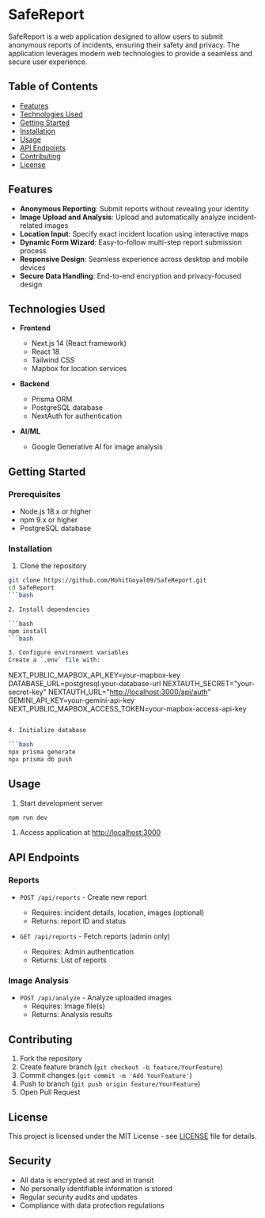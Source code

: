 # SafeReport

SafeReport is a web application designed to allow users to submit anonymous reports of incidents, ensuring their safety and privacy. The application leverages modern web technologies to provide a seamless and secure user experience.

## Table of Contents

- [Features](#features)
- [Technologies Used](#technologies-used)
- [Getting Started](#getting-started)
- [Installation](#installation)
- [Usage](#usage)
- [API Endpoints](#api-endpoints)
- [Contributing](#contributing)
- [License](#license)

## Features

- **Anonymous Reporting**: Submit reports without revealing your identity
- **Image Upload and Analysis**: Upload and automatically analyze incident-related images
- **Location Input**: Specify exact incident location using interactive maps
- **Dynamic Form Wizard**: Easy-to-follow multi-step report submission process
- **Responsive Design**: Seamless experience across desktop and mobile devices
- **Secure Data Handling**: End-to-end encryption and privacy-focused design

## Technologies Used

- **Frontend**
  - Next.js 14 (React framework)
  - React 18
  - Tailwind CSS
  - Mapbox for location services
  
- **Backend** 
  - Prisma ORM
  - PostgreSQL database
  - NextAuth for authentication
  
- **AI/ML**
  - Google Generative AI for image analysis

## Getting Started

### Prerequisites

- Node.js 18.x or higher
- npm 9.x or higher
- PostgreSQL database

### Installation

1. Clone the repository

```bash
git clone https://github.com/MohitGoyal09/SafeReport.git
cd SafeReport
```bash

2. Install dependencies

```bash
npm install
```bash

3. Configure environment variables
Create a `.env` file with:

```

NEXT_PUBLIC_MAPBOX_API_KEY=your-mapbox-key
DATABASE_URL=postgresql:your-database-url
NEXTAUTH_SECRET="your-secret-key"
NEXTAUTH_URL="<http://localhost:3000/api/auth>"
GEMINI_API_KEY=your-gemini-api-key
NEXT_PUBLIC_MAPBOX_ACCESS_TOKEN=your-mapbox-access-api-key

```bash

4. Initialize database

```bash
npx prisma generate
npx prisma db push
```

## Usage

1. Start development server

```bash
npm run dev
```

1. Access application at <http://localhost:3000>

## API Endpoints

### Reports

- `POST /api/reports` - Create new report
  - Requires: incident details, location, images (optional)
  - Returns: report ID and status

- `GET /api/reports` - Fetch reports (admin only)
  - Requires: Admin authentication
  - Returns: List of reports

### Image Analysis  

- `POST /api/analyze` - Analyze uploaded images
  - Requires: Image file(s)
  - Returns: Analysis results

## Contributing

1. Fork the repository
2. Create feature branch (`git checkout -b feature/YourFeature`)
3. Commit changes (`git commit -m 'Add YourFeature'`)
4. Push to branch (`git push origin feature/YourFeature`)
5. Open Pull Request

## License

This project is licensed under the MIT License - see [LICENSE](LICENSE) file for details.

## Security

- All data is encrypted at rest and in transit
- No personally identifiable information is stored
- Regular security audits and updates
- Compliance with data protection regulations

